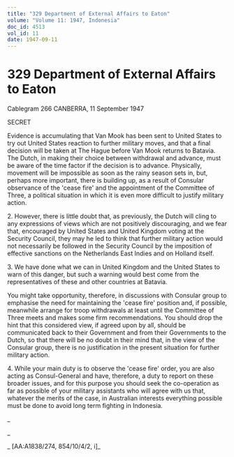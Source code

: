 ```yaml
---
title: "329 Department of External Affairs to Eaton"
volume: "Volume 11: 1947, Indonesia"
doc_id: 4513
vol_id: 11
date: 1947-09-11
---
```


# 329 Department of External Affairs to Eaton

Cablegram 266 CANBERRA, 11 September 1947

SECRET

Evidence is accumulating that Van Mook has been sent to United States to try out United States reaction to further military moves, and that a final decision will be taken at The Hague before Van Mook returns to Batavia. The Dutch, in making their choice between withdrawal and advance, must be aware of the time factor if the decision is to advance. Physically, movement will be impossible as soon as the rainy season sets in, but, perhaps more important, there is building up, as a result of Consular observance of the 'cease fire' and the appointment of the Committee of Three, a political situation in which it is even more difficult to justify military action.

2\. However, there is little doubt that, as previously, the Dutch will cling to any expressions of views which are not positively discouraging, and we fear that, encouraged by United States and United Kingdom voting at the Security Council, they may he led to think that further military action would not necessarily be followed in the Security Council by the imposition of effective sanctions on the Netherlands East Indies and on Holland itself.

3\. We have done what we can in United Kingdom and the United States to warn of this danger, but such a warning would best come from the representatives of these and other countries at Batavia.

You might take opportunity, therefore, in discussions with Consular group to emphasise the need for maintaining the 'cease fire' position and, if possible, meanwhile arrange for troop withdrawals at least until the Committee of Three meets and makes some firm recommendations. You should drop the hint that this considered view, if agreed upon by all, should be communicated back to their Government and from their Governments to the Dutch, so that there will be no doubt in their mind that, in the view of the Consular group, there is no justification in the present situation for further military action.

4\. While your main duty is to observe the 'cease fire' order, you are also acting as Consul-General and have, therefore, a duty to report on these broader issues, and for this purpose you should seek the co-operation as far as possible of your military assistants who will agree with us that, whatever the merits of the case, in Australian interests everything possible must be done to avoid long term fighting in Indonesia.

_

_

_ [AA:A1838/274, 854/10/4/2, i]_
